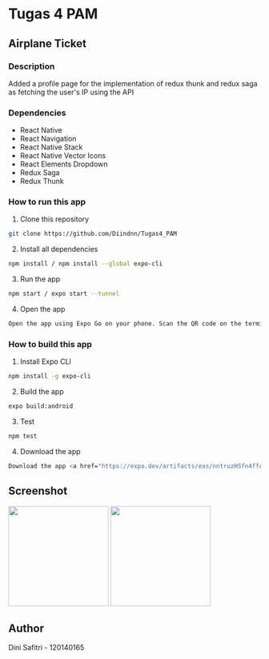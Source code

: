 # Tugas 4 PAM

## Airplane Ticket

### Description

Added a profile page for the implementation of redux thunk and redux saga as fetching the user's IP using the API

### Dependencies

- React Native
- React Navigation
- React Native Stack
- React Native Vector Icons
- React Elements Dropdown
- Redux Saga
- Redux Thunk

### How to run this app

1. Clone this repository

```bash
git clone https://github.com/Diindnn/Tugas4_PAM
```

2. Install all dependencies

```bash
npm install / npm install --global expo-cli
```

3. Run the app

```bash
npm start / expo start --tunnel
```

4. Open the app

```bash
Open the app using Expo Go on your phone. Scan the QR code on the terminal or in the browser.
```

### How to build this app

1. Install Expo CLI

```bash
npm install -g expo-cli
```

2. Build the app

```bash
expo build:android
```

3. Test
```bash
npm test
```

4. Download the app

```bash
Download the app <a href="https://expo.dev/artifacts/eas/nntruzHSfn4ffAGLMdVENC.apk">di sini</a>.
```

## Screenshot

<img src="./assets/Home.jpeg" width=200>
<img src="./assets/detail.jpeg" width=200>

## Author

Dini Safitri - 120140165
